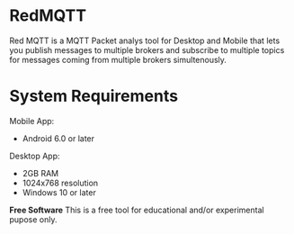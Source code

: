 # RedMQTT
Red MQTT is a MQTT Packet analys tool for Desktop and Mobile that lets you publish messages to multiple brokers and subscribe to multiple topics for messages coming from multiple brokers simultenously. 
# System Requirements
Mobile App:
-  Android 6.0 or later 

Desktop App:
- 2GB RAM
- 1024x768 resolution
- Windows 10 or later

**Free Software**
This is a free tool for educational and/or experimental pupose only.
